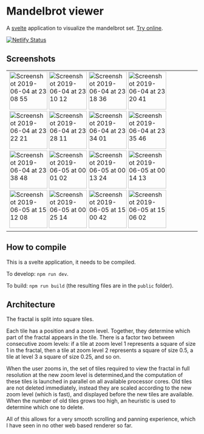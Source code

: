 # Mandelbrot viewer

A [svelte](https://svelte.dev/) application to visualize the mandelbrot set.
[Try online](https://mandelbrot.ophir.dev/).

[![Netlify Status](https://api.netlify.com/api/v1/badges/054ffd27-8108-4986-b57c-5d7b22b33337/deploy-status)](https://app.netlify.com/sites/mandelbrot-svelte/deploys)

## Screenshots

<table>
<tr><td>
<img width="100" height="100" alt="Screenshot 2019-06-04 at 23 08 55" src="https://user-images.githubusercontent.com/552629/58944904-053f2280-8783-11e9-942a-4e48783c6910.png">
<img width="100" height="100" alt="Screenshot 2019-06-04 at 23 10 12" src="https://user-images.githubusercontent.com/552629/58944441-294e3400-8782-11e9-91d4-2d0f659c637a.png">
<img width="100" height="100" alt="Screenshot 2019-06-04 at 23 18 36" src="https://user-images.githubusercontent.com/552629/58944442-294e3400-8782-11e9-8e32-bd6697a6ca51.png">
<img width="100" height="100" alt="Screenshot 2019-06-04 at 23 20 41" src="https://user-images.githubusercontent.com/552629/58944443-294e3400-8782-11e9-8e3c-12aed1099195.png">
<img width="100" height="100" alt="Screenshot 2019-06-04 at 23 22 21" src="https://user-images.githubusercontent.com/552629/58944444-29e6ca80-8782-11e9-8d07-3595244d691a.png">
<img width="100" height="100" alt="Screenshot 2019-06-04 at 23 28 11" src="https://user-images.githubusercontent.com/552629/58944445-29e6ca80-8782-11e9-9a17-e8abb81a9928.png">
<img width="100" height="100" alt="Screenshot 2019-06-04 at 23 34 01" src="https://user-images.githubusercontent.com/552629/58944446-29e6ca80-8782-11e9-9324-349e73b1809e.png">
<img width="100" height="100" alt="Screenshot 2019-06-04 at 23 35 46" src="https://user-images.githubusercontent.com/552629/58944447-29e6ca80-8782-11e9-891a-2f4101d32072.png">
<img width="100" height="100" alt="Screenshot 2019-06-04 at 23 38 48" src="https://user-images.githubusercontent.com/552629/58944448-2a7f6100-8782-11e9-818a-3bd0a45c7c55.png">
<img width="100" height="100" alt="Screenshot 2019-06-05 at 00 01 02" src="https://user-images.githubusercontent.com/552629/58944449-2a7f6100-8782-11e9-8f59-fcc9485e1653.png">
<img width="100" height="100" alt="Screenshot 2019-06-05 at 00 13 24" src="https://user-images.githubusercontent.com/552629/58944453-2b17f780-8782-11e9-8518-0085b53feb4b.png">
<img width="100" height="100" alt="Screenshot 2019-06-05 at 00 14 13" src="https://user-images.githubusercontent.com/552629/58944454-2b17f780-8782-11e9-9ff6-68dffc5f8f06.png">
<img width="100" height="100" alt="Screenshot 2019-06-05 at 15 12 08" src="https://user-images.githubusercontent.com/552629/58958954-51e72580-87a4-11e9-9afc-b1a82a9ec9e4.png">
 <img width="100" height="100" alt="Screenshot 2019-06-05 at 00 25 14" src="https://user-images.githubusercontent.com/552629/58944456-2bb08e00-8782-11e9-9da5-d9f6053837d3.png">
<img width="100" height="100" alt="Screenshot 2019-06-05 at 15 00 42" src="https://user-images.githubusercontent.com/552629/58958254-cde06e00-87a2-11e9-9fdf-f80ac93dace7.png">
<img width="100" height="100" alt="Screenshot 2019-06-05 at 15 06 02" src="https://user-images.githubusercontent.com/552629/58958572-80b0cc00-87a3-11e9-846b-6b3b8f7948df.png">
</tr>
</table>

## How to compile

This is a svelte application, it needs to be compiled.

To develop: `npm run dev`.

To build: `npm run build` (the resulting files are in the `public` folder).

## Architecture

The fractal is split into square tiles.

Each tile has a position and a zoom level. Together, they determine which part of the fractal appears in the tile.
There is a factor two between consecutive zoom levels: if a tile at zoom level 1 represents a square of size 1 in the fractal, then a tile at zoom level 2 represents a square of size 0.5, a tile at level 3 a square of size 0.25, and so on.

When the user zooms in, the set of tiles required to view the fractal in full resolution at the new zoom level is determined,and the computation of these tiles is launched in parallel on all available processor cores. Old tiles are not deleted immediately, instead they are scaled according to the new zoom level (which is fast), and displayed before the new tiles are available. When the number of old tiles grows too high, an heuristic is used to determine which one to delete.

All of this allows for a very smooth scrolling and panning experience, which I have seen in no other web based renderer so far.
